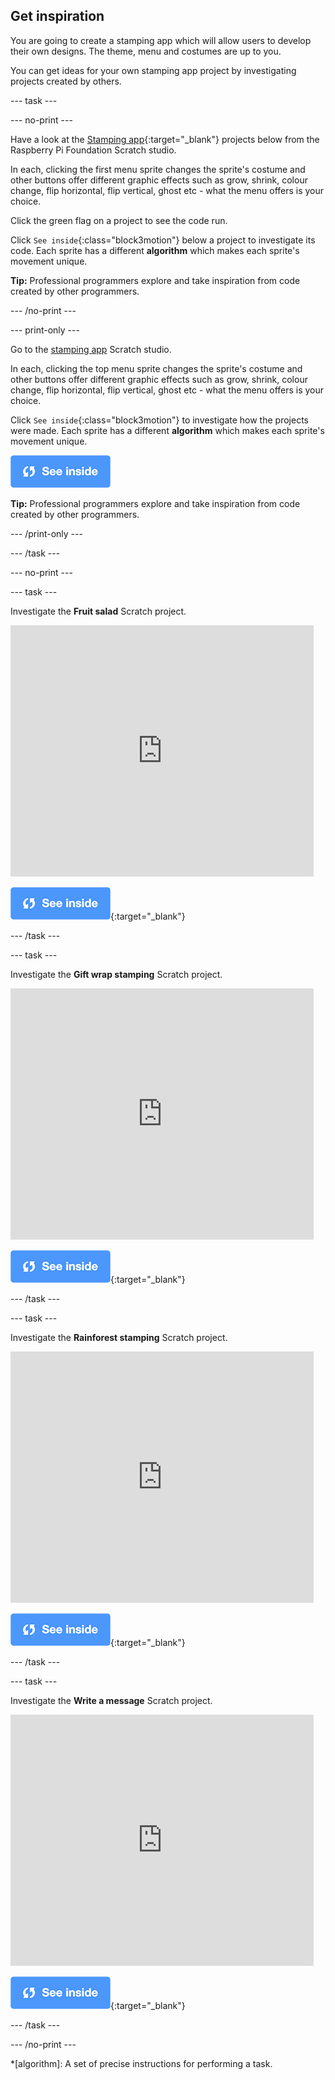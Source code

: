 ## Get inspiration

You are going to create a stamping app which will allow users to develop their own designs. The theme, menu and costumes are up to you.

You can get ideas for your own stamping app project by investigating projects created by others. 

--- task ---

--- no-print ---

Have a look at the [Stamping app](https://scratch.mit.edu/studios/27160618){:target="_blank"} projects below from the Raspberry Pi Foundation Scratch studio.

In each, clicking the first menu sprite changes the sprite's costume and other buttons offer different graphic effects such as grow, shrink, colour change, flip horizontal, flip vertical, ghost etc - what the menu offers is your choice.

Click the green flag on a project to see the code run.

Click `See inside`{:class="block3motion"} below a project to investigate its code. Each sprite has a different **algorithm** which makes each sprite's movement unique.

**Tip:** Professional programmers explore and take inspiration from code created by other programmers.

--- /no-print ---

--- print-only ---

Go to the [stamping app](https://scratch.mit.edu/studios/27160618) Scratch studio.

In each, clicking the top menu sprite changes the sprite's costume and other buttons offer different graphic effects such as grow, shrink, colour change, flip horizontal, flip vertical, ghost etc - what the menu offers is your choice.

Click `See inside`{:class="block3motion"} to investigate how the projects were made. Each sprite has a different **algorithm** which makes each sprite's movement unique.

![See inside icon](images/see_inside.png)

**Tip:** Professional programmers explore and take inspiration from code created by other programmers.

--- /print-only ---

--- /task ---

--- no-print ---

--- task ---

Investigate the **Fruit salad** Scratch project.

<div class="scratch-preview">
  <iframe src="https://scratch.mit.edu/projects/411575753/embed" allowtransparency="true" width="485" height="402" frameborder="0" scrolling="no" allowfullscreen></iframe>
</div>

[![See inside icon](images/see_inside.png)](https://scratch.mit.edu/projects/411575753/editor/){:target="_blank"}

--- /task ---

--- task ---

Investigate the **Gift wrap stamping** Scratch project.

<div class="scratch-preview">
  <iframe src="https://scratch.mit.edu/projects/411774542/embed" allowtransparency="true" width="485" height="402" frameborder="0" scrolling="no" allowfullscreen></iframe>
</div>

[![See inside icon](images/see_inside.png)](https://scratch.mit.edu/projects/411774542/editor/){:target="_blank"}

--- /task ---

--- task ---

Investigate the **Rainforest stamping** Scratch project.

<div class="scratch-preview">
  <iframe src="https://scratch.mit.edu/projects/411774120/embed" allowtransparency="true" width="485" height="402" frameborder="0" scrolling="no" allowfullscreen></iframe>
</div>

[![See inside icon](images/see_inside.png)](https://scratch.mit.edu/projects/411774120/editor/){:target="_blank"}

--- /task ---

--- task ---

Investigate the **Write a message** Scratch project.

<div class="scratch-preview">
  <iframe src="https://scratch.mit.edu/projects/411770935/embed" allowtransparency="true" width="485" height="402" frameborder="0" scrolling="no" allowfullscreen></iframe>
</div>

[![See inside icon](images/see_inside.png)](https://scratch.mit.edu/projects/411770935/editor/){:target="_blank"}

--- /task ---

--- /no-print ---

*[algorithm]: A set of precise instructions for performing a task.
